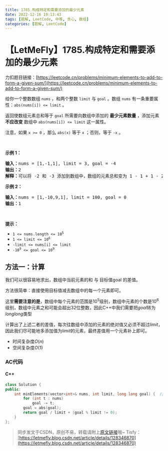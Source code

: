 ```yaml
---
title: 1785.构成特定和需要添加的最少元素
date: 2022-12-16 19:13:43
tags: [题解, LeetCode, 中等, 贪心, 数组]
categories: [题解, LeetCode]
---
```


# 【LetMeFly】1785.构成特定和需要添加的最少元素

力扣题目链接：[https://leetcode.cn/problems/minimum-elements-to-add-to-form-a-given-sum/](https://leetcode.cn/problems/minimum-elements-to-add-to-form-a-given-sum/)

<p>给你一个整数数组 <code>nums</code> ，和两个整数 <code>limit</code> 与 <code>goal</code> 。数组 <code>nums</code> 有一条重要属性：<code>abs(nums[i]) <= limit</code> 。</p>

<p>返回使数组元素总和等于 <code>goal</code> 所需要向数组中添加的 <strong>最少元素数量</strong> ，添加元素 <strong>不应改变</strong> 数组中 <code>abs(nums[i]) <= limit</code> 这一属性。</p>

<p>注意，如果 <code>x >= 0</code> ，那么 <code>abs(x)</code> 等于 <code>x</code> ；否则，等于 <code>-x</code> 。</p>

<p> </p>

<p><strong>示例 1：</strong></p>

<pre>
<strong>输入：</strong>nums = [1,-1,1], limit = 3, goal = -4
<strong>输出：</strong>2
<strong>解释：</strong>可以将 -2 和 -3 添加到数组中，数组的元素总和变为 1 - 1 + 1 - 2 - 3 = -4 。
</pre>

<p><strong>示例 2：</strong></p>

<pre>
<strong>输入：</strong>nums = [1,-10,9,1], limit = 100, goal = 0
<strong>输出：</strong>1
</pre>

<p> </p>

<p><strong>提示：</strong></p>

<ul>
	<li><code>1 <= nums.length <= 10<sup>5</sup></code></li>
	<li><code>1 <= limit <= 10<sup>6</sup></code></li>
	<li><code>-limit <= nums[i] <= limit</code></li>
	<li><code>-10<sup>9</sup> <= goal <= 10<sup>9</sup></code></li>
</ul>


    
## 方法一：计算

我们可以很容易地求出，数组中当前元素的和 与 目标值goal 的差值。

方法很简单：直接使用目标值减去数组中的每一个元素即可。

这里**需要注意的是**，数组中每个元素的范围是$10^5$级别，数组中元素的个数是$10^6$级别，数组中元素之和可能会超出$32$位整数，因此C++中我们需要把$goal$转为$long long$类型

计算出了上述二者的差值，每次往数组中添加的元素的绝对值又必须不超过$limit$，因此我们尽可能地多添加值为$limit$的元素，最终差值用一个元素补上即可。

+ 时间复杂度$O(n)$
+ 空间复杂度$O(1)$

### AC代码

#### C++

```cpp
class Solution {
public:
    int minElements(vector<int>& nums, int limit, long long goal) {  // 偷懒小技巧：直接把这里改成long long
        for (int t : nums)
            goal -= t;
        goal = abs(goal);
        return goal / limit + (goal % limit != 0);
    }
};
```

> 同步发文于CSDN，原创不易，转载请附上[原文链接](https://blog.letmefly.xyz/2022/12/16/LeetCode%201785.%E6%9E%84%E6%88%90%E7%89%B9%E5%AE%9A%E5%92%8C%E9%9C%80%E8%A6%81%E6%B7%BB%E5%8A%A0%E7%9A%84%E6%9C%80%E5%B0%91%E5%85%83%E7%B4%A0/)哦~
> Tisfy：[https://letmefly.blog.csdn.net/article/details/128346870](https://letmefly.blog.csdn.net/article/details/128346870)
